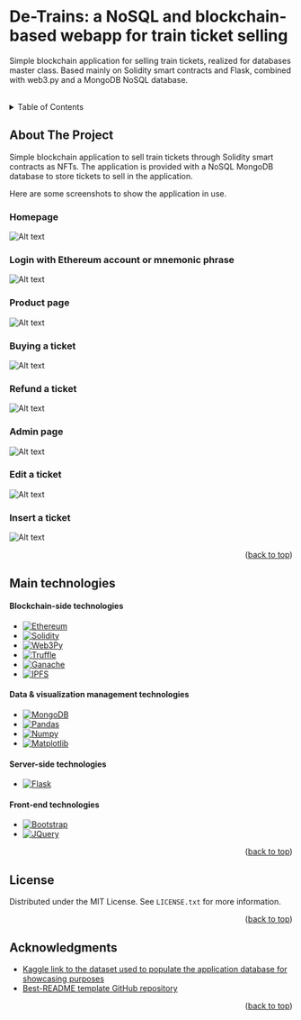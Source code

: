 # De-Trains: a NoSQL and blockchain-based webapp for train ticket selling 
<a name="readme-top">Simple blockchain application for selling train tickets, realized for databases master class. Based mainly on Solidity smart contracts and Flask, combined with web3.py and a MongoDB NoSQL database.</a>


<!-- PROJECT LOGO -->
<br />

<!-- TABLE OF CONTENTS -->
<details>
  <summary>Table of Contents</summary>
  <ol>
    <li>
        <a href="#about-the-project">About The Project</a>
        <ul>
            <li><a href="#homepage">Homepage</a></li>
            <li><a href="#Login with Ethereum account or mnemonic phrase">Login</a></li>
            <li><a href="#Product page">Products</a></li>
            <li><a href="#Buying a ticket">Buying a ticket</a></li>
            <li><a href="#refund a ticket">Refund</a></li>
            <li><a href="#Admin page">Admin page</a></li>
            <li><a href="#Edit a ticket">Edit a ticket</a></li>
            <li><a href="#Insert a ticket">Insert a ticket</a></li>
        </ul>
        </li>
    <li>
        <a href="#Main technologies">Main technologies</a>
        <ul>
            <li><a href="#Blockchain-side technologies">Blockchain-side</a></li>
            <li><a href="#Data & visualization management technologies">Data & visualization</a></li>
            <li><a href="#Server-side technologies">Server-side</a></li>
            <li><a href="#Front-end technologies">Front-end</a></li>
        </ul>
    </li>
    <li><a href="#license">License</a></li>
    <li><a href="#acknowledgments">Acknowledgments</a></li>
  </ol>
</details>



<!-- ABOUT THE PROJECT -->
## About The Project

Simple blockchain application to sell train tickets through Solidity smart contracts as NFTs.
The application is provided with a NoSQL MongoDB database to store tickets to sell in the application.

Here are some screenshots to show the application in use.

### Homepage

![Alt text](/readme-images/home_page.png?raw=true)

### Login with Ethereum account or mnemonic phrase

![Alt text](/readme-images/account.png?raw=true)

### Product page

![Alt text](/readme-images/products.png?raw=true)

### Buying a ticket

![Alt text](/readme-images/buy_popup.png?raw=true)

### Refund a ticket

![Alt text](/readme-images/refund_popup.png?raw=true)

### Admin page

![Alt text](/readme-images/admin_page.png?raw=true)

### Edit a ticket

![Alt text](/readme-images/update_ticket.png?raw=true)

### Insert a ticket

![Alt text](/readme-images/insert_ticket.png?raw=true)


<p align="right">(<a href="#readme-top">back to top</a>)</p>


## Main technologies

#### Blockchain-side technologies
* [![Ethereum]][Ethereum-url]
* [![Solidity]][Solidity-url]
* [![Web3Py]][Web3Py-url]
* [![Truffle]][Truffle-url]
* [![Ganache]][Ganache-url]
* [![IPFS]][IPFS-url]

#### Data & visualization management technologies
* [![MongoDB]][MongoDB-url]
* [![Pandas]][Pandas-url]
* [![Numpy]][Numpy-url]
* [![Matplotlib]][Matplotlib-url]


#### Server-side technologies
* [![Flask]][Flask-url]

#### Front-end technologies
* [![Bootstrap][Bootstrap.com]][Bootstrap-url]
* [![JQuery][JQuery.com]][JQuery-url]


<p align="right">(<a href="#readme-top">back to top</a>)</p>


<!-- LICENSE -->
## License

Distributed under the MIT License. See `LICENSE.txt` for more information.

<p align="right">(<a href="#readme-top">back to top</a>)</p>


<!-- ACKNOWLEDGMENTS -->
## Acknowledgments

* [Kaggle link to the dataset used to populate the application database for showcasing purposes](https://www.kaggle.com/datasets/thegurusteam/spanish-high-speed-rail-system-ticket-pricing/versions/2)
* [Best-README template GitHub repository](https://github.com/othneildrew/Best-README-Template)

<p align="right">(<a href="#readme-top">back to top</a>)</p>


<!-- MARKDOWN LINKS & IMAGES -->
<!-- https://www.markdownguide.org/basic-syntax/#reference-style-links -->
[contributors-shield]: https://img.shields.io/github/contributors/othneildrew/Best-README-Template.svg?style=for-the-badge
[contributors-url]: https://github.com/othneildrew/Best-README-Template/graphs/contributors
[forks-shield]: https://img.shields.io/github/forks/othneildrew/Best-README-Template.svg?style=for-the-badge
[forks-url]: https://github.com/othneildrew/Best-README-Template/network/members
[stars-shield]: https://img.shields.io/github/stars/othneildrew/Best-README-Template.svg?style=for-the-badge
[stars-url]: https://github.com/othneildrew/Best-README-Template/stargazers
[issues-shield]: https://img.shields.io/github/issues/othneildrew/Best-README-Template.svg?style=for-the-badge
[issues-url]: https://github.com/othneildrew/Best-README-Template/issues
[license-shield]: https://img.shields.io/github/license/othneildrew/Best-README-Template.svg?style=for-the-badge
[license-url]: https://github.com/othneildrew/Best-README-Template/blob/master/LICENSE.txt
[linkedin-shield]: https://img.shields.io/badge/-LinkedIn-black.svg?style=for-the-badge&logo=linkedin&colorB=555
[linkedin-url]: https://linkedin.com/in/othneildrew
[product-screenshot]: images/screenshot.png
[Next.js]: https://img.shields.io/badge/next.js-000000?style=for-the-badge&logo=nextdotjs&logoColor=white
[Next-url]: https://nextjs.org/
[React.js]: https://img.shields.io/badge/React-20232A?style=for-the-badge&logo=react&logoColor=61DAFB
[React-url]: https://reactjs.org/
[Vue.js]: https://img.shields.io/badge/Vue.js-35495E?style=for-the-badge&logo=vuedotjs&logoColor=4FC08D
[Vue-url]: https://vuejs.org/
[Angular.io]: https://img.shields.io/badge/Angular-DD0031?style=for-the-badge&logo=angular&logoColor=white
[Angular-url]: https://angular.io/
[Svelte.dev]: https://img.shields.io/badge/Svelte-4A4A55?style=for-the-badge&logo=svelte&logoColor=FF3E00
[Svelte-url]: https://svelte.dev/
[Laravel.com]: https://img.shields.io/badge/Laravel-FF2D20?style=for-the-badge&logo=laravel&logoColor=white
[Laravel-url]: https://laravel.com
[Bootstrap.com]: https://img.shields.io/badge/Bootstrap-563D7C?style=for-the-badge&logo=bootstrap&logoColor=white
[Bootstrap-url]: https://getbootstrap.com
[JQuery.com]: https://img.shields.io/badge/jQuery-0769AD?style=for-the-badge&logo=jquery&logoColor=white
[JQuery-url]: https://jquery.com
[Solidity]: https://img.shields.io/badge/solidity-gray?style=for-the-badge&logo=solidity
[Solidity-url]: https://soliditylang.org
[Web3Py]: https://img.shields.io/badge/Web3.py-yellow?style=for-the-badge&logo=Web3.js&logoColor=black
[Web3Py-url]: https://pypi.org/project/web3/
[MongoDB]: https://img.shields.io/badge/MongoDB-darkgreen?style=for-the-badge&logo=mongodb&logoWidth=15
[MongoDB-url]: https://www.mongodb.com/
[Pandas]: https://img.shields.io/badge/Pandas-red?style=for-the-badge&logo=pandas&logoWidth=15
[Pandas-url]: https://pandas.pydata.org/
[Truffle]: https://svgshare.com/getbyhash/sha1-NX499/URB+khENlHOWdGS/+GJNw=
[Truffle-url]: https://trufflesuite.com/
[Numpy]: https://img.shields.io/badge/Numpy-blue?style=for-the-badge&logo=numpy
[Numpy-url]: https://numpy.org/
[Flask]: https://img.shields.io/badge/Flask-darkred?style=for-the-badge&logo=flask
[Flask-url]: https://flask.palletsprojects.com/en/2.2.x/
[Ganache]: https://svgshare.com/getbyhash/sha1-D2OyBM9Hbx25+PrYlWLCCIG+DVI=
[Ganache-url]: https://flask.palletsprojects.com/en/2.2.x/
[IPFS]: https://img.shields.io/badge/IPFS-154c79?style=for-the-badge&logo=ipfs
[IPFS-url]: https://ipfs.tech/  
[Ethereum]: https://img.shields.io/badge/Ethereum-76b5c5?style=for-the-badge&logo=ethereum&logoColor=black
[Ethereum-url]: https://ethereum.org/en/
[Matplotlib]: https://svgshare.com/getbyhash/sha1-butKwlJFe1t9Hp65XLskfuEkG8w=
[Matplotlib-url]: https://matplotlib.org/
